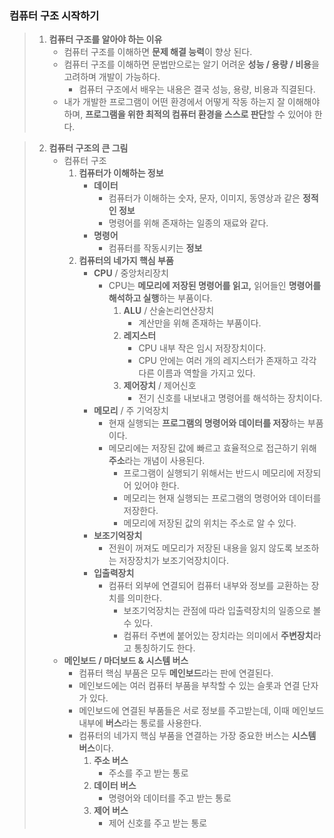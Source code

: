 ### **컴퓨터 구조 시작하기**

> 1. **컴퓨터 구조를 알아야 하는 이유** 
>     - 컴퓨터 구조를 이해하면 **문제 해결 능력**이 향상 된다.
>     - 컴퓨터 구조를 이해하면 문법만으로는 알기 어려운 **성능 / 용량 / 비용**을 고려하며 개발이 가능하다.
>         - 컴퓨터 구조에서 배우는 내용은 결국 성능, 용량, 비용과 직결된다.
>     - 내가 개발한 프로그램이 어떤 환경에서 어떻게 작동 하는지 잘 이해해야하며, **프로그램을 위한 최적의 컴퓨터 환경을 스스로 판단**할 수 있어야 한다.

> 2. **컴퓨터 구조의 큰 그림** 
>     - 컴퓨터 구조
>         1. **컴퓨터가 이해하는 정보** 
>             - **데이터**
>                 - 컴퓨터가 이해하는 숫자, 문자, 이미지, 동영상과 같은 **정적인 정보**
>                 - 명령어를 위해 존재하는 일종의 재료와 같다.
>             - **명령어**
>                 - 컴퓨터를 작동시키는 **정보**
>         2. **컴퓨터의 네가지 핵심 부품**
>             - **CPU** / 중앙처리장치
>                 - CPU는 **메모리에 저장된 명령어를 읽고,** 읽어들인 **명령어를 해석하고 실행**하는 부품이다.
>                     1. **ALU** / 산술논리연산장치
>                         - 계산만을 위해 존재하는 부품이다.
>                     2. **레지스터**
>                         - CPU 내부 작은 임시 저장장치이다.
>                         - CPU 안에는 여러 개의 레지스터가 존재하고 각각 다른 이름과 역할을 가지고 있다.
>                     3. **제어장치** / 제어신호
>                         - 전기 신호를 내보내고 명령어를 해석하는 장치이다.
>             - **메모리** / 주 기억장치
>                 - 현재 실행되는 **프로그램의 명령어와 데이터를 저장**하는 부품이다.
>                 - 메모리에는 저장된 값에 빠르고 효율적으로 접근하기 위해 **주소**라는 개념이 사용된다.
>                     - 프로그램이 실행되기 위해서는 반드시 메모리에 저장되어 있어야 한다.
>                     - 메모리는 현재 실행되는 프로그램의 명령어와 데이터를 저장한다.
>                     - 메모리에 저장된 값의 위치는 주소로 알 수 있다.
>             - **보조기억장치**
>                 - 전원이 꺼져도 메모리가 저장된 내용을 잃지 않도록 보조하는 저장장치가 보조기억장치이다.
>             - **입출력장치**
>                 - 컴퓨터 외부에 연결되어 컴퓨터 내부와 정보를 교환하는 장치를 의미한다.
>                     - 보조기억장치는 관점에 따라 입출력장치의 일종으로 볼 수 있다.
>                     - 컴퓨터 주변에 붙어있는 장치라는 의미에서 **주변장치**라고 통칭하기도 한다.
>     - **메인보드 / 마더보드 & 시스템 버스**
>         - 컴퓨터 핵심 부품은 모두 **메인보드**라는 판에 연결된다.
>         - 메인보드에는 여러 컴퓨터 부품을 부착할 수 있는 슬롯과 연결 단자가 있다.
>         - 메인보드에 연결된 부품들은 서로 정보를 주고받는데, 이때 메인보드 내부에 **버스**라는 통로를 사용한다.
>         - 컴퓨터의 네가지 핵심 부품을 연결하는 가장 중요한 버스는 **시스템 버스**이다.
>             1. **주소 버스** 
>                 - 주소를 주고 받는 통로
>             2. **데이터 버스**
>                 - 명령어와 데이터를 주고 받는 통로
>             3. **제어 버스** 
>                 - 제어 신호를 주고 받는 통로